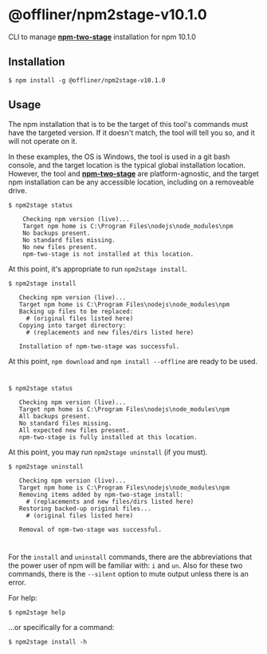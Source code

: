 # @offliner/npm2stage-v10.1.0
CLI to manage [**npm-two-stage**](https://github.com/mmraff/npm-two-stage/tree/npm10.1.0 "Learn why you might want this!") installation for npm 10.1.0

## Installation
```
$ npm install -g @offliner/npm2stage-v10.1.0
```

## Usage
The npm installation that is to be the target of this tool's commands must have the targeted version. If it doesn't match, the tool will tell you so, and it will not operate on it.

In these examples, the OS is Windows, the tool is used in a git bash console, and the target location is the typical global installation location. However, the tool and [**npm-two-stage**](https://github.com/mmraff/npm-two-stage/tree/npm10.1.0 "Learn why you might want this!") are platform-agnostic, and the target npm installation can be any accessible location, including on a removeable drive.
```
$ npm2stage status

    Checking npm version (live)...
    Target npm home is C:\Program Files\nodejs\node_modules\npm
    No backups present.
    No standard files missing.
    No new files present.
    npm-two-stage is not installed at this location.

```
At this point, it's appropriate to run `npm2stage install`.
```
$ npm2stage install

   Checking npm version (live)...
   Target npm home is C:\Program Files\nodejs\node_modules\npm
   Backing up files to be replaced:
     # (original files listed here)
   Copying into target directory:
     # (replacements and new files/dirs listed here)

   Installation of npm-two-stage was successful.

```
At this point, `npm download` and `npm install --offline` are ready to be used.

# 

```
$ npm2stage status

   Checking npm version (live)...
   Target npm home is C:\Program Files\nodejs\node_modules\npm
   All backups present.
   No standard files missing.
   All expected new files present.
   npm-two-stage is fully installed at this location.

```
At this point, you may run `npm2stage uninstall` (if you must).
```
$ npm2stage uninstall

   Checking npm version (live)...
   Target npm home is C:\Program Files\nodejs\node_modules\npm
   Removing items added by npm-two-stage install:
     # (replacements and new files/dirs listed here)
   Restoring backed-up original files...
     # (original files listed here)
    
   Removal of npm-two-stage was successful.

```

#

For the `install` and `uninstall` commands, there are the abbreviations that the power user of npm will be familiar with: `i` and `un`. Also for these two commands, there is the `--silent` option to mute output unless there is an error.

For help:
```
$ npm2stage help
```
...or specifically for a command:
```
$ npm2stage install -h
```
